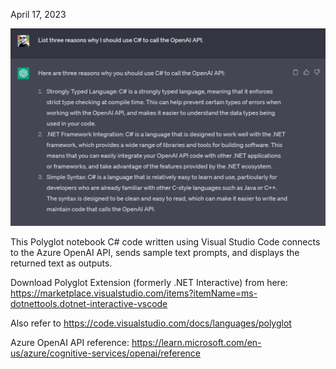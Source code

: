 April 17, 2023

![Call the OpenAI API using C#](https://github.com/adnanhashmi/azure-openai/blob/main/images/csharp-for-openai.png?raw=true)

This Polyglot notebook C# code written using Visual Studio Code connects to the Azure OpenAI API, sends sample text prompts, and displays the returned text as outputs.

Download Polyglot Extension (formerly .NET Interactive) from here: https://marketplace.visualstudio.com/items?itemName=ms-dotnettools.dotnet-interactive-vscode

Also refer to https://code.visualstudio.com/docs/languages/polyglot

Azure OpenAI API reference: https://learn.microsoft.com/en-us/azure/cognitive-services/openai/reference
